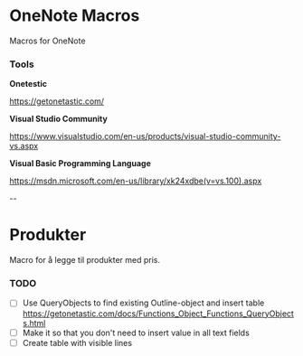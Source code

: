 # OneNote Macros
Macros for OneNote
### Tools
**Onetestic**


https://getonetastic.com/


**Visual Studio Community**


https://www.visualstudio.com/en-us/products/visual-studio-community-vs.aspx


**Visual Basic Programming Language**


https://msdn.microsoft.com/en-us/library/xk24xdbe(v=vs.100).aspx

--


# Produkter
Macro for å legge til produkter med pris.
### TODO
- [ ] Use QueryObjects to find existing Outline-object and insert table https://getonetastic.com/docs/Functions_Object_Functions_QueryObjects.html
- [ ] Make it so that you don't need to insert value in all text fields
- [ ] Create table with visible lines
